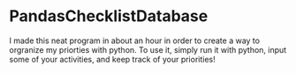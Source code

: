 # PandasChecklistDatabase
I made this neat program in about an hour in order to create a way to orgranize my priorties with python. To use it, simply run it with python, input some of your activities, and keep track of your priorities!
